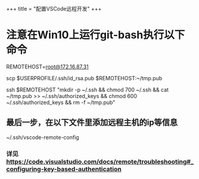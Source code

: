 +++
title = "配置VSCode远程开发"
+++



# 注意在Win10上运行git-bash执行以下命令

REMOTEHOST=root@172.16.87.31

scp $USERPROFILE/.ssh/id_rsa.pub $REMOTEHOST:~/tmp.pub

ssh $REMOTEHOST "mkdir -p ~/.ssh && chmod 700 ~/.ssh && cat ~/tmp.pub >> ~/.ssh/authorized_keys && chmod 600 ~/.ssh/authorized_keys && rm -f ~/tmp.pub"

## 最后一步，在以下文件里添加远程主机的ip等信息
~/.ssh/vscode-remote-config

### 详见 https://code.visualstudio.com/docs/remote/troubleshooting#_configuring-key-based-authentication